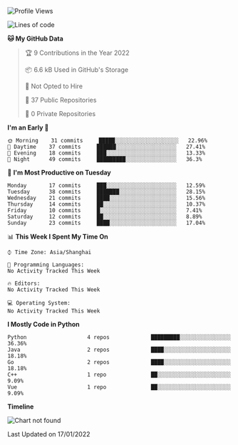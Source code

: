 <!--START_SECTION:waka-->
![Profile Views](http://img.shields.io/badge/Profile%20Views-1-blue)

![Lines of code](https://img.shields.io/badge/From%20Hello%20World%20I%27ve%20Written-14%20Thousand%20lines%20of%20code-blue)

**🐱 My GitHub Data** 

> 🏆 9 Contributions in the Year 2022
 > 
> 📦 6.6 kB Used in GitHub's Storage 
 > 
> 🚫 Not Opted to Hire
 > 
> 📜 37 Public Repositories 
 > 
> 🔑 0 Private Repositories  
 > 
**I'm an Early 🐤** 

```text
🌞 Morning    31 commits     █████░░░░░░░░░░░░░░░░░░░░   22.96% 
🌆 Daytime    37 commits     ██████░░░░░░░░░░░░░░░░░░░   27.41% 
🌃 Evening    18 commits     ███░░░░░░░░░░░░░░░░░░░░░░   13.33% 
🌙 Night      49 commits     █████████░░░░░░░░░░░░░░░░   36.3%

```
📅 **I'm Most Productive on Tuesday** 

```text
Monday       17 commits     ███░░░░░░░░░░░░░░░░░░░░░░   12.59% 
Tuesday      38 commits     ███████░░░░░░░░░░░░░░░░░░   28.15% 
Wednesday    21 commits     ████░░░░░░░░░░░░░░░░░░░░░   15.56% 
Thursday     14 commits     ██░░░░░░░░░░░░░░░░░░░░░░░   10.37% 
Friday       10 commits     █░░░░░░░░░░░░░░░░░░░░░░░░   7.41% 
Saturday     12 commits     ██░░░░░░░░░░░░░░░░░░░░░░░   8.89% 
Sunday       23 commits     ████░░░░░░░░░░░░░░░░░░░░░   17.04%

```


📊 **This Week I Spent My Time On** 

```text
⌚︎ Time Zone: Asia/Shanghai

💬 Programming Languages: 
No Activity Tracked This Week

🔥 Editors: 
No Activity Tracked This Week

💻 Operating System: 
No Activity Tracked This Week

```

**I Mostly Code in Python** 

```text
Python                   4 repos             █████████░░░░░░░░░░░░░░░░   36.36% 
Java                     2 repos             ████░░░░░░░░░░░░░░░░░░░░░   18.18% 
Go                       2 repos             ████░░░░░░░░░░░░░░░░░░░░░   18.18% 
C++                      1 repo              ██░░░░░░░░░░░░░░░░░░░░░░░   9.09% 
Vue                      1 repo              ██░░░░░░░░░░░░░░░░░░░░░░░   9.09%

```


**Timeline**

![Chart not found](https://raw.githubusercontent.com/witchc/witchc/master/charts/bar_graph.png) 


 Last Updated on 17/01/2022
<!--END_SECTION:waka-->


<!-- ### :zap: GitHub Stats

<p align="center">&nbsp;<img align="center" src="https://github-readme-stats.vercel.app/api?username=witchc&show_icons=true&hide_border=true&show_owner=true&title_color=FFFF00&theme=dark&layout=compact" /><br>
<img align="center" src="https://github-readme-streak-stats.herokuapp.com/?user=witchc&theme=radical&custom_title=streak-stats&hide_border=true&layout=compact" /><br>
<img align="center" src="https://github-profile-summary-cards.vercel.app/api/cards/profile-details?username=witchc&theme=dracula" />
</p>

### :zap: Most used languages ❤️

<p align="center">&nbsp;<img src= "https://github-readme-stats.vercel.app/api/top-langs/?username=witchc&layout=compact&hide=html&theme=dracula&hide_border=true"><br>
<a href="https://github.com/ryo-ma/github-profile-trophy" target="_blank">
    <img src= "https://github-profile-summary-cards.vercel.app/api/cards/repos-per-language?username=witchc&theme=dracula" alt=""><br>
    <img src= "https://github-profile-summary-cards.vercel.app/api/cards/most-commit-language?username=witchc&theme=dracula">
</a>
</p>

![witchc's github activity graph](https://activity-graph.herokuapp.com/graph?username=witchc&theme=dracula&layout=compact&title_color=FF69B4&hide_border=true&area=true) -->

<!--
**wtichc/witchc** is a ✨ _special_ ✨ repository because its `README.md` (this file) appears on your GitHub profile.
Here are some ideas to get you started:
- 🔭 I’m currently working on ...
- 🌱 I’m currently learning ...
- 👯 I’m looking to collaborate on ...
- 🤔 I’m looking for help with ...
- 💬 Ask me about ...
- 📫 How to reach me: ...
- 😄 Pronouns: ...
- ⚡ Fun fact: ...
-->
